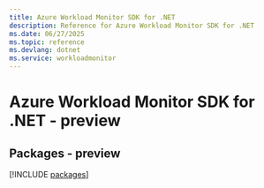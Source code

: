 ```yaml
---
title: Azure Workload Monitor SDK for .NET
description: Reference for Azure Workload Monitor SDK for .NET
ms.date: 06/27/2025
ms.topic: reference
ms.devlang: dotnet
ms.service: workloadmonitor
---
```

# Azure Workload Monitor SDK for .NET - preview
## Packages - preview
[!INCLUDE [packages](workload-monitor-index.md)]